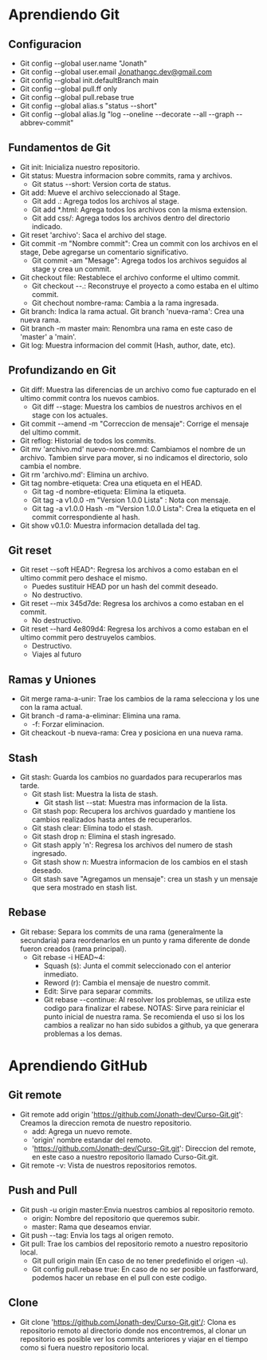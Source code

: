# Aprendiendo Git

## Configuracion
* Git config --global user.name "Jonath"
* Git config --global user.email Jonathangc.dev@gmail.com
* Git config --global init.defaultBranch main
* Git config --global pull.ff only
* Git config --global pull.rebase true
* Git config --global alias.s "status --short"
* Git config --global alias.lg "log --oneline --decorate --all --graph --abbrev-commit"

## Fundamentos de Git
* Git init: Inicializa nuestro repositorio.
* Git status: Muestra informacion sobre commits, rama y archivos.
    * Git status --short: Version corta de status.
* Git add: Mueve el archivo seleccionado al Stage.
    * Git add .: Agrega todos los archivos al stage. 
    * Git add *.html: Agrega todos los archivos con la misma extension.
    * Git add css/: Agrega todos los archivos dentro del directorio indicado.
* Git reset 'archivo': Saca el archivo del stage.
* Git commit -m "Nombre commit": Crea un commit con los archivos en el stage, Debe agregarse un comentario significativo.
    * Git commit -am "Mesage": Agrega todos los archivos seguidos al stage y crea un commit.
* Git checkout file: Restablece el archivo conforme el ultimo commit.
    * Git checkout --.: Reconstruye el proyecto a como estaba en el ultimo commit.
    * Git chechout nombre-rama: Cambia a la rama ingresada.
* Git branch: Indica la rama actual.
    Git branch 'nueva-rama': Crea una nueva rama.
* Git branch -m master main: Renombra una rama en este caso de 'master' a 'main'.
* Git log: Muestra informacion del commit (Hash, author, date, etc).

## Profundizando en Git
* Git diff: Muestra las diferencias de un archivo como fue capturado en el ultimo commit contra los nuevos cambios.
    * Git diff --stage: Muestra los cambios de nuestros archivos en el stage con los actuales.
* Git commit --amend -m "Correccion de mensaje": Corrige el mensaje del ultimo commit.
* Git reflog: Historial de todos los commits.
* Git mv 'archivo.md' nuevo-nombre.md: Cambiamos el nombre de un archivo. Tambien sirve para mover, si no indicamos el directorio, solo cambia el nombre.
* Git rm 'archivo.md': Elimina un archivo.
* Git tag nombre-etiqueta: Crea una etiqueta en el HEAD.
    * Git tag -d nombre-etiqueta: Elimina la etiqueta. 
    * Git tag -a v1.0.0 -m "Version 1.0.0 Lista" : Nota con mensaje.
    * Git tag -a v1.0.0 Hash -m "Version 1.0.0 Lista": Crea la etiqueta en el commit correspondiente al hash.
* Git show v0.1.0: Muestra informacion detallada del tag.

## Git reset
* Git reset --soft HEAD^: Regresa los archivos a como estaban en el ultimo commit pero deshace el mismo.
    * Puedes sustituir HEAD por un hash del commit deseado. 
    * No destructivo. 
* Git reset --mix 345d7de: Regresa los archivos a como estaban en el commit.
    * No destructivo. 
* Git reset --hard 4e809d4: Regresa los archivos a como estaban en el ultimo commit pero destruyelos cambios.
    * Destructivo. 
    * Viajes al futuro

## Ramas y Uniones 
* Git merge rama-a-unir: Trae los cambios de la rama selecciona y los une con la rama actual.
* Git branch -d rama-a-eliminar: Elimina una rama.
    * -f: Forzar eliminacion.
* Git cheackout -b nueva-rama: Crea y posiciona en una nueva rama.

## Stash
* Git stash: Guarda los cambios no guardados para recuperarlos mas tarde.
    * Git stash list: Muestra la lista de stash.
        * Git stash list --stat: Muestra mas informacion de la lista.
    * Git stash pop: Recupera los archivos guardado y mantiene los cambios realizados hasta antes de recuperarlos.
    * Git stash clear: Elimina todo el stash.
    * Git stash drop n: Elimina el stash ingresado.
    * Git stash apply 'n': Regresa los archivos del numero de stash ingresado.
    * Git stash show n: Muestra informacion de los cambios en el stash deseado.
    * Git stash save "Agregamos un mensaje": crea un stash y un mensaje que sera mostrado en stash list.

## Rebase
* Git rebase: Separa los commits de una rama (generalmente la secundaria) para reordenarlos en un punto y rama diferente de donde fueron creados (rama principal).
    * Git rebase -i HEAD~4:
        * Squash (s): Junta el commit seleccionado con el anterior inmediato.
        * Reword (r): Cambia el mensaje de nuestro commit.
        * Edit: Sirve para separar commits.
        * Git rebase --continue: Al resolver los problemas, se utiliza este codigo para finalizar el rabese.
NOTAS: Sirve para reiniciar el punto inicial de nuestra rama. Se recomienda el uso si los los cambios a realizar no han sido subidos a github, ya que generara problemas a los demas.

# Aprendiendo GitHub
## Git remote
* Git remote add origin 'https://github.com/Jonath-dev/Curso-Git.git': Creamos la direccion remota de nuestro repositorio.
    * add: Agrega un nuevo remote. 
    * 'origin' nombre estandar del remoto.
    * 'https://github.com/Jonath-dev/Curso-Git.git': Direccion del remote, en este caso a nuestro repositorio llamado Curso-Git.git.
* Git remote -v: Vista de nuestros repositorios remotos.

## Push and Pull
* Git push -u origin master:Envia nuestros cambios al repositorio remoto.
    * origin: Nombre del repositorio que queremos subir.
    * master: Rama que deseamos enviar.
* Git push --tag: Envia los tags al origen remoto.
* Git pull: Trae los cambios del repositorio remoto a nuestro repositorio local. 
    * Git pull origin main (En caso de no tener predefinido el origen -u).
    * Git config pull.rebase true: En caso de no ser posible un fastforward, podemos hacer un rebase en el pull con este codigo.

## Clone
* Git clone 'https://github.com/Jonath-dev/Curso-Git.git'/: Clona es repositorio remoto al directorio donde nos encontremos, al clonar un repositorio es posible ver los commits anteriores y viajar en el tiempo como si fuera nuestro repositorio local.